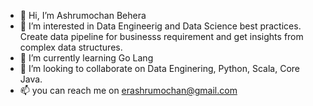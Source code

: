 - 👋 Hi, I’m Ashrumochan Behera
- 👀 I’m interested in Data Engineerig and Data Science best practices. Create data pipeline for businesss requirement and get insights from complex data structures.
- 🌱 I’m currently learning Go Lang
- 💞️ I’m looking to collaborate on Data Enginering, Python, Scala, Core Java.
- 📫 you can reach me on erashrumochan@gmail.com

<!---
ashrumochan/ashrumochan is a ✨ special ✨ repository because its `README.md` (this file) appears on your GitHub profile.
You can click the Preview link to take a look at your changes.
--->
